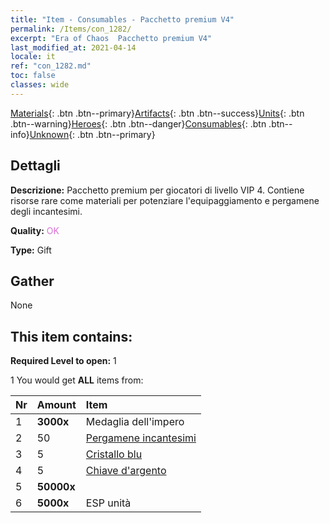 ```yaml
---
title: "Item - Consumables - Pacchetto premium V4"
permalink: /Items/con_1282/
excerpt: "Era of Chaos  Pacchetto premium V4"
last_modified_at: 2021-04-14
locale: it
ref: "con_1282.md"
toc: false
classes: wide
---
```

 [Materials](/it/Items/){: .btn .btn--primary}[Artifacts](/it/Items/Artifacts/){: .btn .btn--success}[Units](/it/Items/Units/){: .btn .btn--warning}[Heroes](/it/Items/Heroes/){: .btn .btn--danger}[Consumables](/it/Items/Consumables/){: .btn .btn--info}[Unknown](/it/Items/Unknown/){: .btn .btn--primary}

## Dettagli
 **Descrizione:** Pacchetto premium per giocatori di livello VIP 4. Contiene risorse rare come materiali per potenziare l'equipaggiamento e pergamene degli incantesimi.

 **Quality:** <span style="color: #DA70D6">OK</span>

 **Type:** Gift

## Gather

  None

## This item contains:

 **Required Level to open:** 1

 1 You would get **ALL** items  from:

  | Nr | Amount |     Item    |
  |:---|:-------|:------------|
  | 1 |  **3000x** | Medaglia dell'impero |  | 
  | 2 | 50 | [Pergamene incantesimi](/it/Items/con_694/) | 
  | 3 | 5 | [Cristallo blu](/it/Items/con_716/) | 
  | 4 | 5 | [Chiave d'argento](/it/Items/con_693/) | 
  | 5 |  **50000x** | <i class="fas fa-coins"/> |  | 
  | 6 |  **5000x** | ESP unità |  | 
